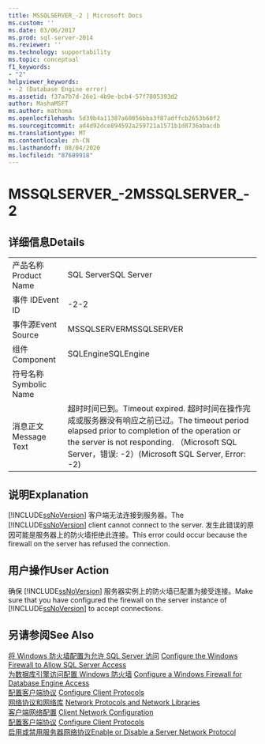 ```yaml
---
title: MSSQLSERVER_-2 | Microsoft Docs
ms.custom: ''
ms.date: 03/06/2017
ms.prod: sql-server-2014
ms.reviewer: ''
ms.technology: supportability
ms.topic: conceptual
f1_keywords:
- "2"
helpviewer_keywords:
- -2 (Database Engine error)
ms.assetid: f37a7b7d-26e1-4b9e-bcb4-57f7805393d2
author: MashaMSFT
ms.author: mathoma
ms.openlocfilehash: 5d39b4a11387a60056bba3f87adffcb2653b60f2
ms.sourcegitcommit: ad4d92dce894592a259721a1571b1d8736abacdb
ms.translationtype: MT
ms.contentlocale: zh-CN
ms.lasthandoff: 08/04/2020
ms.locfileid: "87689918"
---
```

# <a name="mssqlserver_-2"></a><span data-ttu-id="2e995-102">MSSQLSERVER_-2</span><span class="sxs-lookup"><span data-stu-id="2e995-102">MSSQLSERVER_-2</span></span>
    
## <a name="details"></a><span data-ttu-id="2e995-103">详细信息</span><span class="sxs-lookup"><span data-stu-id="2e995-103">Details</span></span>  
  
|||  
|-|-|  
|<span data-ttu-id="2e995-104">产品名称</span><span class="sxs-lookup"><span data-stu-id="2e995-104">Product Name</span></span>|<span data-ttu-id="2e995-105">SQL Server</span><span class="sxs-lookup"><span data-stu-id="2e995-105">SQL Server</span></span>|  
|<span data-ttu-id="2e995-106">事件 ID</span><span class="sxs-lookup"><span data-stu-id="2e995-106">Event ID</span></span>|<span data-ttu-id="2e995-107">-2</span><span class="sxs-lookup"><span data-stu-id="2e995-107">-2</span></span>|  
|<span data-ttu-id="2e995-108">事件源</span><span class="sxs-lookup"><span data-stu-id="2e995-108">Event Source</span></span>|<span data-ttu-id="2e995-109">MSSQLSERVER</span><span class="sxs-lookup"><span data-stu-id="2e995-109">MSSQLSERVER</span></span>|  
|<span data-ttu-id="2e995-110">组件</span><span class="sxs-lookup"><span data-stu-id="2e995-110">Component</span></span>|<span data-ttu-id="2e995-111">SQLEngine</span><span class="sxs-lookup"><span data-stu-id="2e995-111">SQLEngine</span></span>|  
|<span data-ttu-id="2e995-112">符号名称</span><span class="sxs-lookup"><span data-stu-id="2e995-112">Symbolic Name</span></span>||  
|<span data-ttu-id="2e995-113">消息正文</span><span class="sxs-lookup"><span data-stu-id="2e995-113">Message Text</span></span>|<span data-ttu-id="2e995-114">超时时间已到。</span><span class="sxs-lookup"><span data-stu-id="2e995-114">Timeout expired.</span></span>  <span data-ttu-id="2e995-115">超时时间在操作完成或服务器没有响应之前已过。</span><span class="sxs-lookup"><span data-stu-id="2e995-115">The timeout period elapsed prior to completion of the operation or the server is not responding.</span></span> <span data-ttu-id="2e995-116">（Microsoft SQL Server，错误: -2）</span><span class="sxs-lookup"><span data-stu-id="2e995-116">(Microsoft SQL Server, Error: -2)</span></span>|   
  
## <a name="explanation"></a><span data-ttu-id="2e995-117">说明</span><span class="sxs-lookup"><span data-stu-id="2e995-117">Explanation</span></span>  
 <span data-ttu-id="2e995-118">[!INCLUDE[ssNoVersion](../../includes/ssnoversion-md.md)] 客户端无法连接到服务器。</span><span class="sxs-lookup"><span data-stu-id="2e995-118">The [!INCLUDE[ssNoVersion](../../includes/ssnoversion-md.md)] client cannot connect to the server.</span></span> <span data-ttu-id="2e995-119">发生此错误的原因可能是服务器上的防火墙拒绝此连接。</span><span class="sxs-lookup"><span data-stu-id="2e995-119">This error could occur because the firewall on the server has refused the connection.</span></span> 
  
## <a name="user-action"></a><span data-ttu-id="2e995-120">用户操作</span><span class="sxs-lookup"><span data-stu-id="2e995-120">User Action</span></span>  
 <span data-ttu-id="2e995-121">确保 [!INCLUDE[ssNoVersion](../../includes/ssnoversion-md.md)] 服务器实例上的防火墙已配置为接受连接。</span><span class="sxs-lookup"><span data-stu-id="2e995-121">Make sure that you have configured the firewall on the server instance of [!INCLUDE[ssNoVersion](../../includes/ssnoversion-md.md)] to accept connections.</span></span>  
  
## <a name="see-also"></a><span data-ttu-id="2e995-122">另请参阅</span><span class="sxs-lookup"><span data-stu-id="2e995-122">See Also</span></span>  
 <span data-ttu-id="2e995-123">[将 Windows 防火墙配置为允许 SQL Server 访问](../../sql-server/install/configure-the-windows-firewall-to-allow-sql-server-access.md) </span><span class="sxs-lookup"><span data-stu-id="2e995-123">[Configure the Windows Firewall to Allow SQL Server Access](../../sql-server/install/configure-the-windows-firewall-to-allow-sql-server-access.md) </span></span>  
 <span data-ttu-id="2e995-124">[为数据库引擎访问配置 Windows 防火墙](../../database-engine/configure-windows/configure-a-windows-firewall-for-database-engine-access.md) </span><span class="sxs-lookup"><span data-stu-id="2e995-124">[Configure a Windows Firewall for Database Engine Access](../../database-engine/configure-windows/configure-a-windows-firewall-for-database-engine-access.md) </span></span>  
 <span data-ttu-id="2e995-125">[配置客户端协议](../../database-engine/configure-windows/configure-client-protocols.md) </span><span class="sxs-lookup"><span data-stu-id="2e995-125">[Configure Client Protocols](../../database-engine/configure-windows/configure-client-protocols.md) </span></span>  
 <span data-ttu-id="2e995-126">[网络协议和网络库](../../sql-server/install/network-protocols-and-network-libraries.md) </span><span class="sxs-lookup"><span data-stu-id="2e995-126">[Network Protocols and Network Libraries](../../sql-server/install/network-protocols-and-network-libraries.md) </span></span>  
 <span data-ttu-id="2e995-127">[客户端网络配置](../../database-engine/configure-windows/client-network-configuration.md) </span><span class="sxs-lookup"><span data-stu-id="2e995-127">[Client Network Configuration](../../database-engine/configure-windows/client-network-configuration.md) </span></span>  
 <span data-ttu-id="2e995-128">[配置客户端协议](../../database-engine/configure-windows/configure-client-protocols.md) </span><span class="sxs-lookup"><span data-stu-id="2e995-128">[Configure Client Protocols](../../database-engine/configure-windows/configure-client-protocols.md) </span></span>  
 [<span data-ttu-id="2e995-129">启用或禁用服务器网络协议</span><span class="sxs-lookup"><span data-stu-id="2e995-129">Enable or Disable a Server Network Protocol</span></span>](../../database-engine/configure-windows/enable-or-disable-a-server-network-protocol.md)  
  
